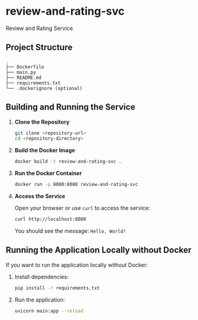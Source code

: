 # review-and-rating-svc

Review and Rating Service

## Project Structure

```plaintext
.
├── Dockerfile
├── main.py
├── README.md
├── requirements.txt
└── .dockerignore (optional)
```

## Building and Running the Service

1. **Clone the Repository**

    ```bash
    git clone <repository-url>
    cd <repository-directory>
    ```

2. **Build the Docker Image**

    ```bash
    docker build -t review-and-rating-svc .
    ```

3. **Run the Docker Container**

    ```bash
    docker run -p 8080:8080 review-and-rating-svc
    ```

4. **Access the Service**

    Open your browser or use `curl` to access the service:

    ```bash
    curl http://localhost:8080
    ```

    You should see the message: `Hello, World!`

## Running the Application Locally without Docker

If you want to run the application locally without Docker:

1. Install dependencies:

    ```bash
    pip install -r requirements.txt
    ```

1. Run the application:

    ```bash
    uvicorn main:app --reload
    ```
